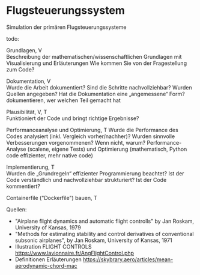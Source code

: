 # Flugsteuerungssystem
Simulation der primären Flugsteuerungssysteme

todo:

Grundlagen, V  
Beschreibung der mathematischen/wissenschaftlichen Grundlagen mit Visualisierung und Erläuterungen
Wie kommen Sie von der Fragestellung zum Code?


Dokumentation, V  
Wurde die Arbeit dokumentiert? Sind die Schritte nachvollziehbar? Wurden Quellen angegeben? Hat die Dokumentation eine „angemessene“ Form?
dokumentieren, wer welchen Teil gemacht hat


Plausibilität, V, T  
Funktioniert der Code und bringt richtige Ergebnisse?  


Performanceanalyse und Optimierung, T
Wurde die Performance des Codes analysiert (inkl. Vergleich vorher/nachher)? Wurden sinnvolle Verbesserungen vorgenommenen? Wenn nicht, warum?
Performance-Analyse (scalene, eigene Tests) und Optimierung (mathematisch, Python code effizienter, mehr native code)


Implementierung, T  
Wurden die „Grundregeln“ effizienter Programmierung beachtet? Ist der Code verständlich und
nachvollziehbar strukturiert? Ist der Code kommentiert?


Containerfile ("Dockerfile") bauen, T


Quellen:
- "Airplane flight dynamics and automatic flight controlls" by Jan Roskam, University of Kansas, 1979
- "Methods for estimating stability and control derivatives of conventional subsonic airplanes", by Jan Roskam, University of Kansas, 1971
- Illustration FLIGHT CONTROLS https://www.lavionnaire.fr/AngFlightControl.php
- Definitionen Erläuterungen https://skybrary.aero/articles/mean-aerodynamic-chord-mac
